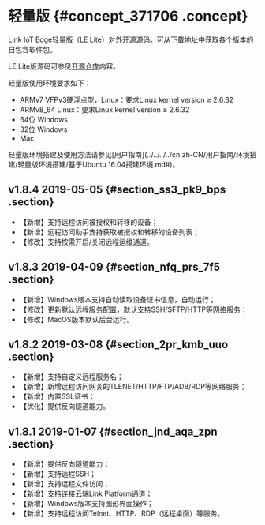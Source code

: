 # 轻量版 {#concept_371706 .concept}

Link IoT Edge轻量版（LE Lite）对外开源源码。可从[下载地址](cn.zh-CN/产品简介/发布历史/下载地址.md#)中获取各个版本的自包含软件包。

LE Lite版源码可参见[开源仓库](https://github.com/alibaba/iot_remote_access)内容。

轻量版使用环境要求如下：

-   ARMv7 VFPv3硬浮点型，Linux：要求Linux kernel version ≥ 2.6.32
-   ARMv8\_64 Linux：要求Linux kernel version ≥ 2.6.32
-   64位 Windows
-   32位 Windows
-   Mac

轻量版环境搭建及使用方法请参见[用户指南](../../../../cn.zh-CN/用户指南/环境搭建/轻量版环境搭建/基于Ubuntu 16.04搭建环境.md#)。

## v1.8.4 2019-05-05 {#section_ss3_pk9_bps .section}

-   【新增】支持远程访问被授权和转移的设备；
-   【新增】远程访问助手支持获取被授权和转移的设备列表；
-   【修改】支持按需开启/关闭远程运维通道。

## v1.8.3 2019-04-09 {#section_nfq_prs_7f5 .section}

-   【新增】Windows版本支持自动读取设备证书信息，自动运行；
-   【修改】更新默认远程服务配置，默认支持SSH/SFTP/HTTP等网络服务；
-   【修改】MacOS版本默认后台运行。

## v1.8.2 2019-03-08 {#section_2pr_kmb_uuo .section}

-   【新增】支持自定义远程服务名；
-   【新增】新增远程访问网关的TLENET/HTTP/FTP/ADB/RDP等网络服务；
-   【新增】内置SSL证书；
-   【优化】提供反向隧道能力。

## v1.8.1 2019-01-07 {#section_jnd_aqa_zpn .section}

-   【新增】提供反向隧道能力；
-   【新增】支持远程SSH；
-   【新增】支持远程文件访问；
-   【新增】支持连接云端Link Platform通道；
-   【新增】Windows版本支持图形界面操作；
-   【新增】支持远程访问Telnet、HTTP、RDP（远程桌面）等服务。

